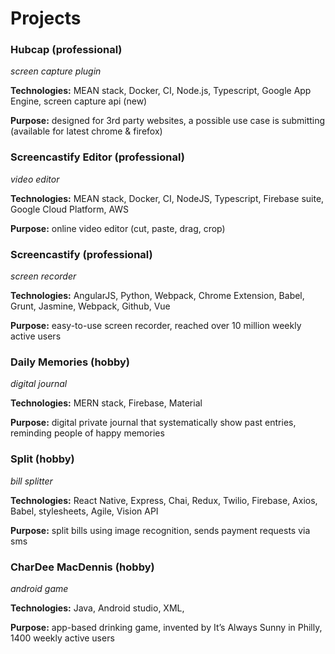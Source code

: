 # Projects
### Hubcap (professional)
*screen capture plugin*

**Technologies:** MEAN stack, Docker, CI, Node.js, Typescript, Google App Engine, screen capture api (new)

****Purpose:**** designed for 3rd party websites, a possible use case is  submitting (available for latest chrome & firefox)

### Screencastify Editor (professional)	
*video editor*

**Technologies:** MEAN stack, Docker, CI, NodeJS, Typescript, Firebase suite, Google Cloud Platform, AWS

**Purpose:** online video editor (cut, paste, drag, crop)

### Screencastify (professional)
*screen recorder*

**Technologies:** AngularJS, Python, Webpack, Chrome Extension, Babel, Grunt, Jasmine, Webpack, Github, Vue

**Purpose:** easy-to-use screen recorder, reached over 10 million weekly active users

### Daily Memories (hobby)
*digital journal*

**Technologies:** MERN stack, Firebase, Material

**Purpose:** digital private journal that systematically show past entries, reminding people of happy memories

### Split (hobby)
*bill splitter*

**Technologies:** React Native, Express, Chai, Redux, Twilio, Firebase, Axios, Babel, stylesheets, Agile, Vision API

**Purpose:** split bills using image recognition, sends payment requests via sms

### CharDee MacDennis (hobby)
*android game*

**Technologies:** Java, Android studio, XML,

**Purpose:** app-based drinking game, invented by It’s Always Sunny in Philly, 1400 weekly active users
